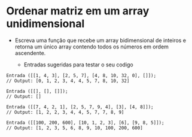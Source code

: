 # Ordenar matriz em um array unidimensional

- Escreva uma função que recebe um array bidimensional
  de inteiros e retorna um único array contendo todos os
  números em ordem ascendente.

  - Entradas sugeridas para testar o seu codigo

```
Entrada ([[1, 4, 3], [2, 5, 7], [4, 8, 10, 32, 0], []]);
// Output: [0, 1, 2, 3, 4, 4, 5, 7, 8, 10, 32]

Entrada ([[], [], []]);
// Output: []

Entrada ([[7, 4, 2, 1], [2, 5, 7, 9, 4], [3], [4, 8]]);
// Output: [1, 2, 2, 3, 4, 4, 5, 7, 7, 8, 9]

Entrada ([[100, 200, 600], [10, 1, 2, 3], [6], [9, 8, 5]]);
// Output: [1, 2, 3, 5, 6, 8, 9, 10, 100, 200, 600]
```
